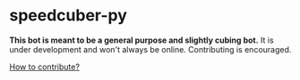 # speedcuber-py

**This bot is meant to be a general purpose and slightly cubing bot.**
It is under development and won't always be online.
Contributing is encouraged.

[How to contribute?](https://youtube.com/watch?v=dQw4w9WgXcQ)
